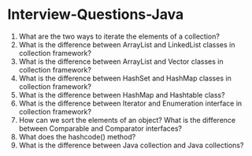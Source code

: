 # Interview-Questions-Java

1. What are the two ways to iterate the elements of a collection?
2. What is the difference between ArrayList and LinkedList classes in collection framework?
3. What is the difference between ArrayList and Vector classes in collection framework?
4. What is the difference between HashSet and HashMap classes in collection framework?
5. What is the difference between HashMap and Hashtable class?
6. What is the difference between Iterator and Enumeration interface in collection framework?
7. How can we sort the elements of an object? What is the difference between Comparable and Comparator interfaces?
8. What does the hashcode() method?
9. What is the difference between Java collection and Java collections?
